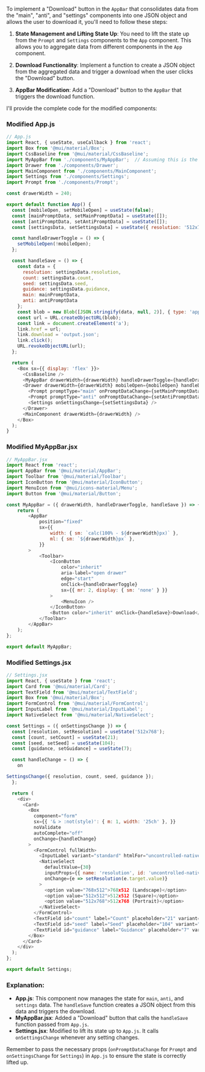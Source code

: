 To implement a "Download" button in the `AppBar` that consolidates data from the "main", "anti", and "settings" components into one JSON object and allows the user to download it, you'll need to follow these steps:

1. **State Management and Lifting State Up**: You need to lift the state up from the `Prompt` and `Settings` components to the `App` component. This allows you to aggregate data from different components in the `App` component.

2. **Download Functionality**: Implement a function to create a JSON object from the aggregated data and trigger a download when the user clicks the "Download" button.

3. **AppBar Modification**: Add a "Download" button to the `AppBar` that triggers the download function.

I'll provide the complete code for the modified components:

### Modified App.js

```javascript
// App.js
import React, { useState, useCallback } from 'react';
import Box from '@mui/material/Box';
import CssBaseline from '@mui/material/CssBaseline';
import MyAppBar from './components/MyAppBar';  // Assuming this is the correct path for AppBar
import Drawer from './components/Drawer';
import MainComponent from './components/MainComponent';
import Settings from './components/Settings';
import Prompt from './components/Prompt';

const drawerWidth = 240;

export default function App() {
  const [mobileOpen, setMobileOpen] = useState(false);
  const [mainPromptData, setMainPromptData] = useState([]);
  const [antiPromptData, setAntiPromptData] = useState([]);
  const [settingsData, setSettingsData] = useState({ resolution: '512x768', count: 21, seed: 104, guidance: 7 });

  const handleDrawerToggle = () => {
    setMobileOpen(!mobileOpen);
  };

  const handleSave = () => {
    const data = {
      resolution: settingsData.resolution,
      count: settingsData.count,
      seed: settingsData.seed,
      guidance: settingsData.guidance,
      main: mainPromptData,
      anti: antiPromptData
    };
    const blob = new Blob([JSON.stringify(data, null, 2)], { type: 'application/json' });
    const url = URL.createObjectURL(blob);
    const link = document.createElement('a');
    link.href = url;
    link.download = 'output.json';
    link.click();
    URL.revokeObjectURL(url);
  };

  return (
    <Box sx={{ display: 'flex' }}>
      <CssBaseline />
      <MyAppBar drawerWidth={drawerWidth} handleDrawerToggle={handleDrawerToggle} handleSave={handleSave} />
      <Drawer drawerWidth={drawerWidth} mobileOpen={mobileOpen} handleDrawerToggle={handleDrawerToggle}>
        <Prompt promptType="main" onPromptDataChange={setMainPromptData} />
        <Prompt promptType="anti" onPromptDataChange={setAntiPromptData} />
        <Settings onSettingsChange={setSettingsData} />
      </Drawer>
      <MainComponent drawerWidth={drawerWidth} />
    </Box>
  );
}
```

### Modified MyAppBar.jsx

```javascript
// MyAppBar.jsx
import React from 'react';
import AppBar from '@mui/material/AppBar';
import Toolbar from '@mui/material/Toolbar';
import IconButton from '@mui/material/IconButton';
import MenuIcon from '@mui/icons-material/Menu';
import Button from '@mui/material/Button';

const MyAppBar = ({ drawerWidth, handleDrawerToggle, handleSave }) => {
    return (
        <AppBar
            position="fixed"
            sx={{
                width: { sm: `calc(100% - ${drawerWidth}px)` },
                ml: { sm: `${drawerWidth}px` },
            }}
        >
            <Toolbar>
                <IconButton
                    color="inherit"
                    aria-label="open drawer"
                    edge="start"
                    onClick={handleDrawerToggle}
                    sx={{ mr: 2, display: { sm: 'none' } }}
                >
                    <MenuIcon />
                </IconButton>
                <Button color="inherit" onClick={handleSave}>Download</Button>
            </Toolbar>
        </AppBar>
    );
};

export default MyAppBar;
```

### Modified Settings.jsx

```javascript
// Settings.jsx
import React, { useState } from 'react';
import Card from '@mui/material/Card';
import TextField from '@mui/material/TextField';
import Box from '@mui/material/Box';
import FormControl from '@mui/material/FormControl';
import InputLabel from '@mui/material/InputLabel';
import NativeSelect from '@mui/material/NativeSelect';

const Settings = ({ onSettingsChange }) => {
  const [resolution, setResolution] = useState('512x768');
  const [count, setCount] = useState(21);
  const [seed, setSeed] = useState(104);
  const [guidance, setGuidance] = useState(7);

  const handleChange = () => {
    on

SettingsChange({ resolution, count, seed, guidance });
  };

  return (
    <div>
      <Card>
        <Box
          component="form"
          sx={{ '& > :not(style)': { m: 1, width: '25ch' }, }}
          noValidate
          autoComplete="off"
          onChange={handleChange}
        >
          <FormControl fullWidth>
            <InputLabel variant="standard" htmlFor="uncontrolled-native">Resolution</InputLabel>
            <NativeSelect
              defaultValue={30}
              inputProps={{ name: 'resolution', id: 'uncontrolled-native' }}
              onChange={e => setResolution(e.target.value)}
            >
              <option value="768x512">768x512 (Landscape)</option>
              <option value="512x512">512x512 (Square)</option>
              <option value="512x768">512x768 (Portrait)</option>
            </NativeSelect>
          </FormControl>
          <TextField id="count" label="Count" placeholder="21" variant="filled" onChange={e => setCount(e.target.value)} />
          <TextField id="seed" label="Seed" placeholder="104" variant="filled" onChange={e => setSeed(e.target.value)} />
          <TextField id="guidance" label="Guidance" placeholder="7" variant="filled" onChange={e => setGuidance(e.target.value)} />
        </Box>
      </Card>
    </div>
  );
};

export default Settings;
```

### Explanation:

- **App.js**: This component now manages the state for `main`, `anti`, and `settings` data. The `handleSave` function creates a JSON object from this data and triggers the download.
- **MyAppBar.jsx**: Added a "Download" button that calls the `handleSave` function passed from `App.js`.
- **Settings.jsx**: Modified to lift its state up to `App.js`. It calls `onSettingsChange` whenever any setting changes.

Remember to pass the necessary props (`onPromptDataChange` for `Prompt` and `onSettingsChange` for `Settings`) in `App.js` to ensure the state is correctly lifted up.